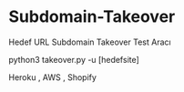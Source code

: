 # Subdomain-Takeover
Hedef URL Subdomain Takeover Test Aracı

python3 takeover.py -u [hedefsite]

Heroku , AWS , Shopify
